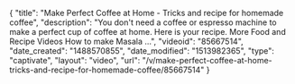 {
    "title": "Make Perfect Coffee at Home  - Tricks and recipe for homemade coffee",
    "description": "You don't need a coffee or espresso machine to make a perfect cup of coffee at home. Here is your recipe. More Food and Recipe Videos How to make Masala ...",
    "videoid": "85667514",
    "date_created": "1488570855",
    "date_modified": "1513982365",
    "type": "captivate",
    "layout": "video",
    "url": "\/v\/make-perfect-coffee-at-home-tricks-and-recipe-for-homemade-coffee\/85667514"
}